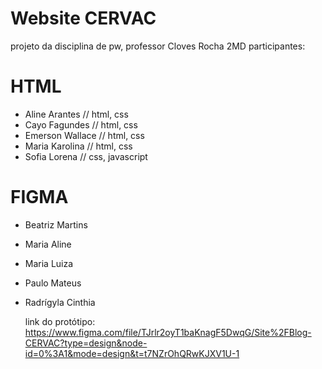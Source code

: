 # Website CERVAC
projeto da disciplina de pw, professor Cloves Rocha
2MD
participantes:

# HTML

- Aline Arantes // html, css
- Cayo Fagundes // html, css
- Emerson Wallace // html, css
- Maria Karolina // html, css
- Sofia Lorena // css, javascript
‌

# FIGMA

- Beatriz Martins
- Maria Aline
- Maria Luiza
- Paulo Mateus
- Radrígyla Cinthia

  link do protótipo: https://www.figma.com/file/TJrlr2oyT1baKnagF5DwqG/Site%2FBlog-CERVAC?type=design&node-id=0%3A1&mode=design&t=t7NZrOhQRwKJXV1U-1
